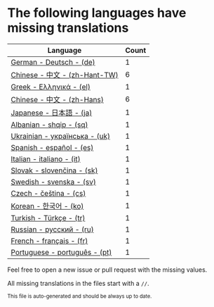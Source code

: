 # The following languages have missing translations
Language|Count
-|-
[German - Deutsch - (de)](Calendr/Assets/de.lproj/Localizable.strings)|1
[Chinese - 中文 - (zh-Hant-TW)](Calendr/Assets/zh-Hant-TW.lproj/Localizable.strings)|6
[Greek - Ελληνικά - (el)](Calendr/Assets/el.lproj/Localizable.strings)|1
[Chinese - 中文 - (zh-Hans)](Calendr/Assets/zh-Hans.lproj/Localizable.strings)|6
[Japanese - 日本語 - (ja)](Calendr/Assets/ja.lproj/Localizable.strings)|1
[Albanian - shqip - (sq)](Calendr/Assets/sq.lproj/Localizable.strings)|1
[Ukrainian - українська - (uk)](Calendr/Assets/uk.lproj/Localizable.strings)|1
[Spanish - español - (es)](Calendr/Assets/es.lproj/Localizable.strings)|1
[Italian - italiano - (it)](Calendr/Assets/it.lproj/Localizable.strings)|1
[Slovak - slovenčina - (sk)](Calendr/Assets/sk.lproj/Localizable.strings)|1
[Swedish - svenska - (sv)](Calendr/Assets/sv.lproj/Localizable.strings)|1
[Czech - čeština - (cs)](Calendr/Assets/cs.lproj/Localizable.strings)|1
[Korean - 한국어 - (ko)](Calendr/Assets/ko.lproj/Localizable.strings)|1
[Turkish - Türkçe - (tr)](Calendr/Assets/tr.lproj/Localizable.strings)|1
[Russian - русский - (ru)](Calendr/Assets/ru.lproj/Localizable.strings)|1
[French - français - (fr)](Calendr/Assets/fr.lproj/Localizable.strings)|1
[Portuguese - português - (pt)](Calendr/Assets/pt.lproj/Localizable.strings)|1

Feel free to open a new issue or pull request with the missing values.

All missing translations in the files start with a `//`.

<sub>This file is auto-generated and should be always up to date.</sub>
